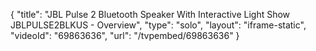 {
    "title": "JBL Pulse 2 Bluetooth Speaker With Interactive Light Show JBLPULSE2BLKUS - Overview",
    "type": "solo",
    "layout": "iframe-static",
    "videoId": "69863636",
    "url": "\/tvpembed\/69863636"
}